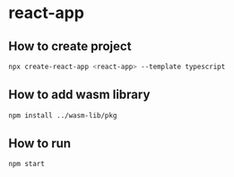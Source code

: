 # react-app

## How to create project

```bash
npx create-react-app <react-app> --template typescript
```

## How to add wasm library

```bash
npm install ../wasm-lib/pkg
```

## How to run

```bash
npm start
```
